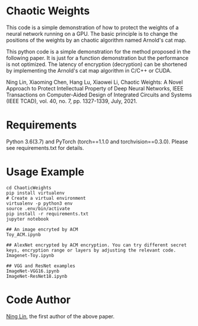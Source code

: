 Chaotic Weights
============

This code is a simple demonstration of how to protect the weights of a neural network running on a GPU. The basic principle is to change the positions of the weights by an chaotic algorithm named Arnold's cat map.

This python code is a simple demonstration for the method proposed in the following paper. It is just for a function demonstration but the performance is not optimized. The latency of encryption (decryption) can be shortened by implementing the Arnold's cat map algorithm in C/C++ or CUDA.

Ning Lin, Xiaoming Chen, Hang Lu, Xiaowei Li, Chaotic Weights: A Novel Approach to Protect Intellectual Property of Deep Neural Networks, IEEE Transactions on Computer-Aided Design of Integrated Circuits and Systems (IEEE TCAD), vol. 40, no. 7, pp. 1327-1339, July, 2021.

Requirements
============
Python 3.6(3.7) and PyTorch (torch==1.1.0 and torchvision==0.3.0). Please see requirements.txt for details.

Usage Example
===========
```
cd ChaoticWeights
pip install virtualenv
# Create a virtual environment
virtualenv -p python3 env
source .env/bin/activate
pip install -r requirements.txt
jupyter notebook

## An image encryted by ACM
Toy_ACM.ipynb 

## AlexNet encrypted by ACM encryption. You can try different secret keys, encryption range or layers by adjusting the relevant code.
Imagenet-Toy.ipynb

## VGG and ResNet examples
ImageNet-VGG16.ipynb
ImageNet-ResNet18.ipynb
```

Code Author
============
[Ning Lin](mailto:1586948927@qq.com), the first author of the above paper.
